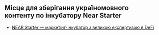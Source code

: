 ## Місце для зберігання україномовного контенту по інкубатору Near Starter

* [NEAR Starter — маркетінг-інкубатор з великою експертизою в DeFi](https://medium.com/@nearuaguild/near-starter-%D0%BC%D0%B0%D1%80%D0%BA%D0%B5%D1%82%D1%96%D0%BD%D0%B3-%D1%96%D0%BD%D0%BA%D1%83%D0%B1%D0%B0%D1%82%D0%BE%D1%80-%D0%B7-%D0%B2%D0%B5%D0%BB%D0%B8%D0%BA%D0%BE%D1%8E-%D0%B5%D0%BA%D1%81%D0%BF%D0%B5%D1%80%D1%82%D0%B8%D0%B7%D0%BE%D1%8E-%D0%B2-defi-3b0bed5aa2c4)

